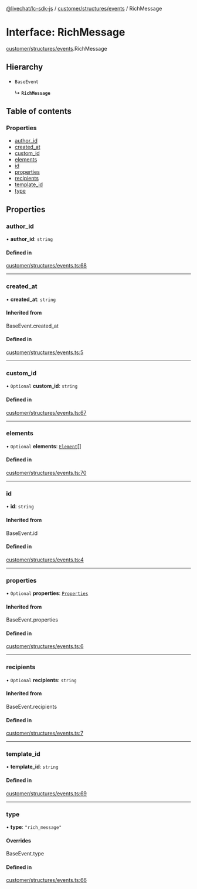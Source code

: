 [@livechat/lc-sdk-js](../README.md) / [customer/structures/events](../modules/customer_structures_events.md) / RichMessage

# Interface: RichMessage

[customer/structures/events](../modules/customer_structures_events.md).RichMessage

## Hierarchy

- `BaseEvent`

  ↳ **`RichMessage`**

## Table of contents

### Properties

- [author\_id](customer_structures_events.RichMessage.md#author_id)
- [created\_at](customer_structures_events.RichMessage.md#created_at)
- [custom\_id](customer_structures_events.RichMessage.md#custom_id)
- [elements](customer_structures_events.RichMessage.md#elements)
- [id](customer_structures_events.RichMessage.md#id)
- [properties](customer_structures_events.RichMessage.md#properties)
- [recipients](customer_structures_events.RichMessage.md#recipients)
- [template\_id](customer_structures_events.RichMessage.md#template_id)
- [type](customer_structures_events.RichMessage.md#type)

## Properties

### author\_id

• **author\_id**: `string`

#### Defined in

[customer/structures/events.ts:68](https://github.com/livechat/lc-sdk-js/blob/a63b0a6/src/customer/structures/events.ts#L68)

___

### created\_at

• **created\_at**: `string`

#### Inherited from

BaseEvent.created\_at

#### Defined in

[customer/structures/events.ts:5](https://github.com/livechat/lc-sdk-js/blob/a63b0a6/src/customer/structures/events.ts#L5)

___

### custom\_id

• `Optional` **custom\_id**: `string`

#### Defined in

[customer/structures/events.ts:67](https://github.com/livechat/lc-sdk-js/blob/a63b0a6/src/customer/structures/events.ts#L67)

___

### elements

• `Optional` **elements**: [`Element`](customer_structures_events.Element.md)[]

#### Defined in

[customer/structures/events.ts:70](https://github.com/livechat/lc-sdk-js/blob/a63b0a6/src/customer/structures/events.ts#L70)

___

### id

• **id**: `string`

#### Inherited from

BaseEvent.id

#### Defined in

[customer/structures/events.ts:4](https://github.com/livechat/lc-sdk-js/blob/a63b0a6/src/customer/structures/events.ts#L4)

___

### properties

• `Optional` **properties**: [`Properties`](customer_structures_structures.Properties.md)

#### Inherited from

BaseEvent.properties

#### Defined in

[customer/structures/events.ts:6](https://github.com/livechat/lc-sdk-js/blob/a63b0a6/src/customer/structures/events.ts#L6)

___

### recipients

• `Optional` **recipients**: `string`

#### Inherited from

BaseEvent.recipients

#### Defined in

[customer/structures/events.ts:7](https://github.com/livechat/lc-sdk-js/blob/a63b0a6/src/customer/structures/events.ts#L7)

___

### template\_id

• **template\_id**: `string`

#### Defined in

[customer/structures/events.ts:69](https://github.com/livechat/lc-sdk-js/blob/a63b0a6/src/customer/structures/events.ts#L69)

___

### type

• **type**: ``"rich_message"``

#### Overrides

BaseEvent.type

#### Defined in

[customer/structures/events.ts:66](https://github.com/livechat/lc-sdk-js/blob/a63b0a6/src/customer/structures/events.ts#L66)
